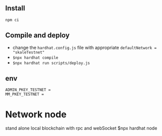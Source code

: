 
## Install

```shell
npm ci
```

## Compile and deploy
- change the ```hardhat.config.js``` file with appropriate ```defaultNetwork = "skaleTestnet"```
- ```$npx hardhat compile```
- ```$npx hardhat run scripts/deploy.js```


## env
```
ADMIN_PKEY_TESTNET = 
MM_PKEY_TESTNET = 
```

# Network node 
stand alone local blockchain with rpc and webSocket
$npx hardhat node 
